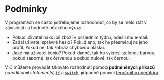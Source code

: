 # Podmínky
V programech se často potřebujeme rozhodnout, co by se mělo stát v závislosti na hodnotě nějakého
výrazu:
- Pokud uživatel nakoupil zboží v posledním týdnu, odešli mu e-mail.
- Zadal uživatel správné heslo? Pokud ano, tak ho přesměruj na jeho profil. Pokud ne, tak zobraz chybovou hlášku.
- Jaké má uživatel konto? Pokud kladné, tak ho vykresli zelenou barvou, pokud záporné, tak červenou a
pokud nulové, tak černou.

V *C* můžeme provádět takováto rozhodnutí pomocí **podmíněných příkazů** (*conditional statements*)
[`if`](if.md) a [`switch`](switch.md), případně pomocí [ternárního operátoru](ternarni_operator.md).

